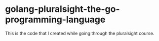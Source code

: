 # golang-pluralsight-the-go-programming-language
This is the code that I created while going through the pluralsight course.